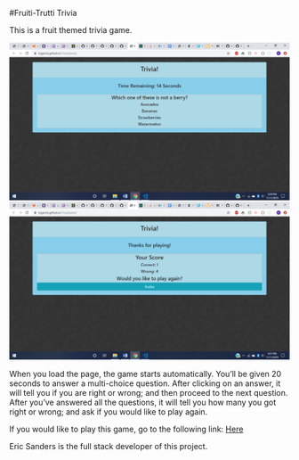 #Fruiti-Trutti Trivia  

This is a fruit themed trivia game.

![fruit](/mdImages/Screenshot9.png) ![fruit](/mdImages/Screenshot10.png)

When you load the page, the game starts automatically.  You’ll be given 20 seconds to answer a multi-choice question.  After clicking on an answer, it will tell you if you are right or wrong; and then proceed to the next question.  After you’ve answered all the questions, it will tell you how many you got right or wrong; and ask if you would like to play again.  

If you would like to play this game, go to the following link: [Here](https://bigecire.github.io/Fruiti-Trutti-Trivia/)

Eric Sanders is the full stack developer of this project.
